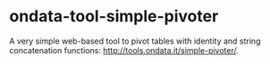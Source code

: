 # ondata-tool-simple-pivoter
A very simple web-based tool to pivot tables with identity and string concatenation functions: http://tools.ondata.it/simple-pivoter/.
